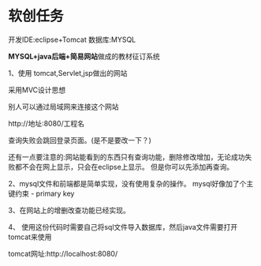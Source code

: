 # 软创任务

开发IDE:eclipse+Tomcat
数据库:MYSQL

**MYSQL+java后端+简易网站**做成的教材征订系统

1、使用 tomcat,Servlet,jsp做出的网站

采用MVC设计思想

别人可以通过局域网来连接这个网站

http://地址:8080/工程名

查询失败会跳回登录页面。(是不是要改一下？)

还有一点要注意的:网站能看到的东西只有查询功能，删除修改增加，无论成功失败都不会在网上显示，只会在eclipse上显示。
但是你可以先添加再查询。

2、mysql文件和前端都是简单实现，没有使用复杂的操作。
mysql好像加了个主键约束 - primary key

3、在网站上的增删改查功能已经实现。

4、 使用这份代码时需要自己将sql文件导入数据库，然后java文件需要打开tomcat来使用

tomcat网址:http://localhost:8080/
